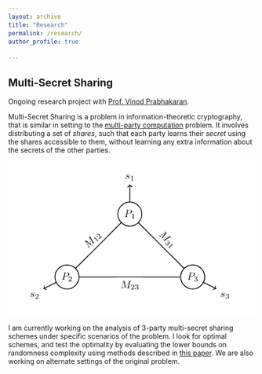 ```yaml
---
layout: archive
title: "Research"
permalink: /research/
author_profile: true

---
```


## Multi-Secret Sharing  
Ongoing research project with [Prof. Vinod Prabhakaran](https://www.tifr.res.in/~vinodmp/).  

Multi-Secret Sharing is a problem in information-theoretic cryptography, that is similar in setting to the [multi-party computation](https://en.wikipedia.org/wiki/Secure_multi-party_computation) problem. It involves distributing a set of *shares*, such that each party learns their *secret* using the shares accessible to them, without learning any extra information about the secrets of the other parties.  

![Multi-Secret Sharing Problem](/files/MSS.png)

I am currently working on the analysis of 3-party multi-secret sharing schemes under specific scenarios of the problem. I look for optimal schemes, and test the optimality by evaluating the lower bounds on randomness complexity using methods described in [this paper](https://link.springer.com/chapter/10.1007/978-3-662-44381-1_12). We are also working on alternate settings of the original problem.

